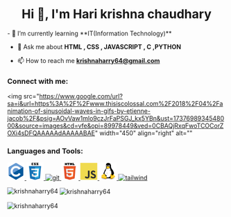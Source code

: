 <h1 align="center">Hi 👋, I'm Hari krishna chaudhary</h1>
- 🌱 I’m currently learning **IT(Information Technology)**

- 💬 Ask me about **HTML , CSS , JAVASCRIPT , C ,PYTHON**

- 📫 How to reach me **krishnaharry64@gmail.com**

<h3 align="left">Connect with me:</h3>

<img src="https://www.google.com/url?sa=i&url=https%3A%2F%2Fwww.thisiscolossal.com%2F2018%2F04%2Fanimation-of-sinusoidal-waves-in-gifs-by-etienne-jacob%2F&psig=AOvVaw1mlo9czJrFaPSGJ_kx5YBn&ust=1737698934548000&source=images&cd=vfe&opi=89978449&ved=0CBAQjRxqFwoTCOCorZOXi4sDFQAAAAAdAAAAABAE" width="450" align="right" alt=""

<p align="left">
</p>

<h3 align="left">Languages and Tools:</h3>
<p align="left"> <a href="https://www.cprogramming.com/" target="_blank" rel="noreferrer"> <img src="https://raw.githubusercontent.com/devicons/devicon/master/icons/c/c-original.svg" alt="c" width="40" height="40"/> </a> <a href="https://www.w3schools.com/css/" target="_blank" rel="noreferrer"> <img src="https://raw.githubusercontent.com/devicons/devicon/master/icons/css3/css3-original-wordmark.svg" alt="css3" width="40" height="40"/> </a> <a href="https://git-scm.com/" target="_blank" rel="noreferrer"> <img src="https://www.vectorlogo.zone/logos/git-scm/git-scm-icon.svg" alt="git" width="40" height="40"/> </a> <a href="https://www.w3.org/html/" target="_blank" rel="noreferrer"> <img src="https://raw.githubusercontent.com/devicons/devicon/master/icons/html5/html5-original-wordmark.svg" alt="html5" width="40" height="40"/> </a> <a href="https://developer.mozilla.org/en-US/docs/Web/JavaScript" target="_blank" rel="noreferrer"> <img src="https://raw.githubusercontent.com/devicons/devicon/master/icons/javascript/javascript-original.svg" alt="javascript" width="40" height="40"/> </a> <a href="https://www.linux.org/" target="_blank" rel="noreferrer"> <img src="https://raw.githubusercontent.com/devicons/devicon/master/icons/linux/linux-original.svg" alt="linux" width="40" height="40"/> </a> <a href="https://tailwindcss.com/" target="_blank" rel="noreferrer"> <img src="https://www.vectorlogo.zone/logos/tailwindcss/tailwindcss-icon.svg" alt="tailwind" width="40" height="40"/> </a> </p>

<p><img align="left" src="https://github-readme-stats.vercel.app/api/top-langs?username=krishnaharry64&show_icons=true&locale=en&layout=compact" alt="krishnaharry64" /></p>

<p>&nbsp;<img align="center" src="https://github-readme-stats.vercel.app/api?username=krishnaharry64&show_icons=true&locale=en" alt="krishnaharry64" /></p>

<p><img align="center" src="https://github-readme-streak-stats.herokuapp.com/?user=krishnaharry64&" alt="krishnaharry64" /></p>
